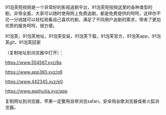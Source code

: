 91泡芙短视频是一个非常好的影视追剧平台，91泡芙短视频这里的各种类型的剧，非常全面，大家可以随时使用网上免费追剧，都是免费提供的呵呵，这样你不花一分钱就可以轻松观看自己喜欢的剧，满足了不同用户追剧的需求，带来了更加优质的服务呵呵，很方便。

91泡芙，91泡芙地址，91泡芙安装，91泡芙下载，91泡芙官方，91泡芙app，91泡芙git，91泡芙回家


（复制地址到浏览器中打开）：

https://www.554567.xyz/8a

https://www.app360.xyz/q9

https://www.442345.xyz/e0

https://www.apphuijia.xyz/app

复制网址到浏览器，苹果一定要用自带浏览safari，安卓用谷歌浏览器或者火狐浏览器。
